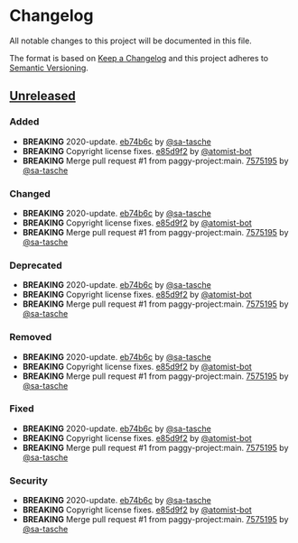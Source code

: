 # Changelog

All notable changes to this project will be documented in this file.

The format is based on [Keep a Changelog](http://keepachangelog.com/)
and this project adheres to [Semantic Versioning](http://semver.org/).

## [Unreleased](https://github.com/paggy-project/paggy/tree/HEAD)

### Added

*   **BREAKING** 2020-update. [eb74b6c](https://github.com/paggy-project/paggy/commit/eb74b6c914f34614c2de30d68c8dc60de7f4eb28) by [@sa-tasche](https://github.com/sa-tasche)
*   **BREAKING** Copyright license fixes. [e85d9f2](https://github.com/paggy-project/paggy/commit/e85d9f2d82ab80b12782bcff78295864f192d333) by [@atomist-bot](https://github.com/atomist-bot)
*   **BREAKING** Merge pull request #1 from paggy-project:main. [7575195](https://github.com/paggy-project/paggy/commit/757519523e3e4c02b1a85a13d2e6e32d22551245) by [@sa-tasche](https://github.com/sa-tasche)

### Changed

*   **BREAKING** 2020-update. [eb74b6c](https://github.com/paggy-project/paggy/commit/eb74b6c914f34614c2de30d68c8dc60de7f4eb28) by [@sa-tasche](https://github.com/sa-tasche)
*   **BREAKING** Copyright license fixes. [e85d9f2](https://github.com/paggy-project/paggy/commit/e85d9f2d82ab80b12782bcff78295864f192d333) by [@atomist-bot](https://github.com/atomist-bot)
*   **BREAKING** Merge pull request #1 from paggy-project:main. [7575195](https://github.com/paggy-project/paggy/commit/757519523e3e4c02b1a85a13d2e6e32d22551245) by [@sa-tasche](https://github.com/sa-tasche)

### Deprecated

*   **BREAKING** 2020-update. [eb74b6c](https://github.com/paggy-project/paggy/commit/eb74b6c914f34614c2de30d68c8dc60de7f4eb28) by [@sa-tasche](https://github.com/sa-tasche)
*   **BREAKING** Copyright license fixes. [e85d9f2](https://github.com/paggy-project/paggy/commit/e85d9f2d82ab80b12782bcff78295864f192d333) by [@atomist-bot](https://github.com/atomist-bot)
*   **BREAKING** Merge pull request #1 from paggy-project:main. [7575195](https://github.com/paggy-project/paggy/commit/757519523e3e4c02b1a85a13d2e6e32d22551245) by [@sa-tasche](https://github.com/sa-tasche)

### Removed

*   **BREAKING** 2020-update. [eb74b6c](https://github.com/paggy-project/paggy/commit/eb74b6c914f34614c2de30d68c8dc60de7f4eb28) by [@sa-tasche](https://github.com/sa-tasche)
*   **BREAKING** Copyright license fixes. [e85d9f2](https://github.com/paggy-project/paggy/commit/e85d9f2d82ab80b12782bcff78295864f192d333) by [@atomist-bot](https://github.com/atomist-bot)
*   **BREAKING** Merge pull request #1 from paggy-project:main. [7575195](https://github.com/paggy-project/paggy/commit/757519523e3e4c02b1a85a13d2e6e32d22551245) by [@sa-tasche](https://github.com/sa-tasche)

### Fixed

*   **BREAKING** 2020-update. [eb74b6c](https://github.com/paggy-project/paggy/commit/eb74b6c914f34614c2de30d68c8dc60de7f4eb28) by [@sa-tasche](https://github.com/sa-tasche)
*   **BREAKING** Copyright license fixes. [e85d9f2](https://github.com/paggy-project/paggy/commit/e85d9f2d82ab80b12782bcff78295864f192d333) by [@atomist-bot](https://github.com/atomist-bot)
*   **BREAKING** Merge pull request #1 from paggy-project:main. [7575195](https://github.com/paggy-project/paggy/commit/757519523e3e4c02b1a85a13d2e6e32d22551245) by [@sa-tasche](https://github.com/sa-tasche)

### Security

*   **BREAKING** 2020-update. [eb74b6c](https://github.com/paggy-project/paggy/commit/eb74b6c914f34614c2de30d68c8dc60de7f4eb28) by [@sa-tasche](https://github.com/sa-tasche)
*   **BREAKING** Copyright license fixes. [e85d9f2](https://github.com/paggy-project/paggy/commit/e85d9f2d82ab80b12782bcff78295864f192d333) by [@atomist-bot](https://github.com/atomist-bot)
*   **BREAKING** Merge pull request #1 from paggy-project:main. [7575195](https://github.com/paggy-project/paggy/commit/757519523e3e4c02b1a85a13d2e6e32d22551245) by [@sa-tasche](https://github.com/sa-tasche)
